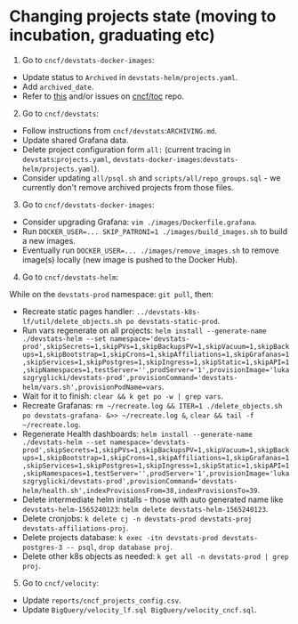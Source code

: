# Changing projects state (moving to incubation, graduating etc)

1. Go to `cncf/devstats-docker-images`:

- Update status to `Archived` in `devstats-helm/projects.yaml`.
- Add `archived_date`.
- Refer to [this](https://docs.google.com/spreadsheets/d/10-rSBsSMQZD6nCLBkyKfeU4kdffB4bOSV0NnZqF5bBk/edit#gid=1632287387) and/or issues on [cncf/toc](https://github.com/cncf/toc) repo.


2. Go to `cncf/devstats`:

- Follow instructions from `cncf/devstats`:`ARCHIVING.md`.
- Update shared Grafana data.
- Delete project configuration form `all:` (current tracing in `devstats`:`projects.yaml`, `devstats-docker-images`:`devstats-helm/projects.yaml`).
- Consider updating `all/psql.sh` and `scripts/all/repo_groups.sql` - we currently don't remove archived projects from those files.


3. Go to `cncf/devstats-docker-images`:

- Consider upgrading Grafana: `vim ./images/Dockerfile.grafana`.
- Run `DOCKER_USER=... SKIP_PATRONI=1 ./images/build_images.sh` to build a new images.
- Eventually run `DOCKER_USER=... ./images/remove_images.sh` to remove image(s) locally (new image is pushed to the Docker Hub).


4. Go to `cncf/devstats-helm`:

While on the `devstats-prod` namespace: `git pull`, then:

- Recreate static pages handler: `../devstats-k8s-lf/util/delete_objects.sh po devstats-static-prod`.
- Run vars regenerate on all projects: `helm install --generate-name ./devstats-helm --set namespace='devstats-prod',skipSecrets=1,skipPVs=1,skipBackupsPV=1,skipVacuum=1,skipBackups=1,skipBootstrap=1,skipCrons=1,skipAffiliations=1,skipGrafanas=1,skipServices=1,skipPostgres=1,skipIngress=1,skipStatic=1,skipAPI=1,skipNamespaces=1,testServer='',prodServer='1',provisionImage='lukaszgryglicki/devstats-prod',provisionCommand='devstats-helm/vars.sh',provisionPodName=vars`.
- Wait for it to finish: `clear && k get po -w | grep vars`.
- Recreate Grafanas: `rm ~/recreate.log && ITER=1 ./delete_objects.sh po devstats-grafana- &>> ~/recreate.log &`, `clear && tail -f ~/recreate.log`.
- Regenerate Health dashboards: `helm install --generate-name ./devstats-helm --set namespace='devstats-prod',skipSecrets=1,skipPVs=1,skipBackupsPV=1,skipVacuum=1,skipBackups=1,skipBootstrap=1,skipCrons=1,skipAffiliations=1,skipGrafanas=1,skipServices=1,skipPostgres=1,skipIngress=1,skipStatic=1,skipAPI=1,skipNamespaces=1,testServer='',prodServer='1',provisionImage='lukaszgryglicki/devstats-prod',provisionCommand='devstats-helm/health.sh',indexProvisionsFrom=38,indexProvisionsTo=39`.
- Delete intermediate helm installs - those with auto generated name like `devstats-helm-1565240123`: `helm delete devstats-helm-1565240123`.
- Delete cronjobs: `k delete cj -n devstats-prod devstats-proj devstats-affiliations-proj`.
- Delete projects database: `k exec -itn devstats-prod devstats-postgres-3 -- psql`, `drop database proj`.
- Delete other k8s objects as needed: `k get all -n devstats-prod | grep proj`.


5. Go to `cncf/velocity`:

- Update `reports/cncf_projects_config.csv`.
- Update `BigQuery/velocity_lf.sql BigQuery/velocity_cncf.sql`.



